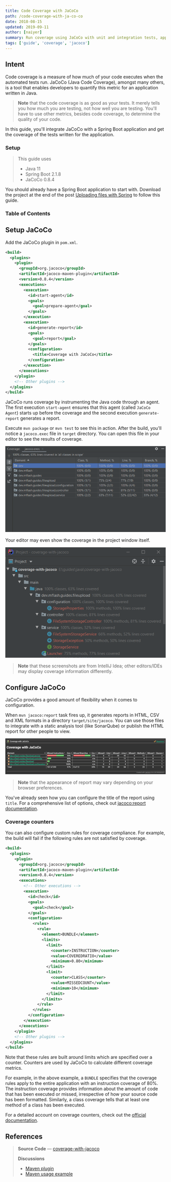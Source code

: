 ```yaml
---
title: Code Coverage with JaCoCo
path: /code-coverage-with-ja-co-co
date: 2018-08-15
updated: 2019-09-11
author: [naiyer]
summary: Run coverage using JaCoCo with unit and integration tests, apply custom coverage rules and generate reports
tags: ['guide', 'coverage', 'jacoco']
---
```


## Intent

Code coverage is a measure of how much of your code executes when the automated tests run. JaCoCo (Java Code Coverage), amongst many others, is a tool that enables developers to quantify this metric for an application written in Java.

> **Note** that the code coverage is as good as your tests. It merely tells you how much you are testing, not how well you are testing. You'll have to use other metrics, besides code coverage, to determine the quality of your code.

In this guide, you'll integrate JaCoCo with a Spring Boot application and get the coverage of the tests written for the application. 

### Setup

> This guide uses
> - Java 11
> - Spring Boot 2.1.8
> - JaCoCo 0.8.4

You should already have a Spring Boot application to start with. Download the project at the end of the post [Uploading files with Spring](/blog/2018/12/09/uploading-files-with-spring/) to follow this guide.

### Table of Contents

## Setup JaCoCo

Add the JaCoCo plugin in `pom.xml`.

```xml
<build>
  <plugins>
    <plugin>
      <groupId>org.jacoco</groupId>
      <artifactId>jacoco-maven-plugin</artifactId>
      <version>0.8.4</version>
      <executions>
        <execution>
          <id>start-agent</id>
          <goals>
            <goal>prepare-agent</goal>
          </goals>
        </execution>
        <execution>
          <id>generate-report</id>
          <goals>
            <goal>report</goal>
          </goals>
          <configuration>
            <title>Coverage with JaCoCo</title>
          </configuration>
        </execution>
      </executions>
    </plugin>
    <!-- Other plugins -->
  </plugins>
</build>
```

JaCoCo runs coverage by instrumenting the Java code through an agent. The first execution `start-agent`  ensures that this agent (called `JaCoCo Agent`) starts up before the coverage and the second execution `generate-report` generates a report. 

Execute `mvn package` or `mvn test` to see this in action. After the build, you'll notice a `jacoco.exec` file in `target` directory. You can open this file in your editor to see the results of coverage. 

![IntelliJ Idea Coverage window](./images/2018-08-15-code-coverage-with-ja-co-co-01.png)

Your editor may even show the coverage in the project window itself.

![IntelliJ Idea Project window](./images/2018-08-15-code-coverage-with-ja-co-co-02.png)

> **Note** that these screenshots are from IntelliJ Idea; other editors/IDEs may display coverage information differently. 

## Configure JaCoCo

JaCoCo provides a good amount of flexibility when it comes to configuration.

When `mvn jacoco:report` task fires up, it generates reports in HTML, CSV and XML formats in a directory `target/site/jacoco`. You can use those files to integrate with a static analysis tool (like SonarQube) or publish the HTML report for other people to view. 

![JaCoCo coverage report](./images/2018-08-15-code-coverage-with-ja-co-co-03.png)

> **Note** that the appearance of report may vary depending on your browser preferences.

You've already seen how you can configure the title of the report using `title`. For a comprehensive list of options, check out [jacoco:report documentation](https://www.eclemma.org/jacoco/trunk/doc/report-mojo.html).

### Coverage counters

You can also configure custom rules for coverage compliance. For example, the build will fail if the following rules are not satisfied by coverage.

```xml
<build>
  <plugins>
    <plugin>
      <groupId>org.jacoco</groupId>
      <artifactId>jacoco-maven-plugin</artifactId>
      <version>0.8.4</version>
      <executions>
        <!-- Other executions -->
        <execution>
          <id>check</id>
          <goals>
            <goal>check</goal>
          </goals>
          <configuration>
            <rules>
              <rule>
                <element>BUNDLE</element>
                <limits>
                  <limit>
                    <counter>INSTRUCTION</counter>
                    <value>COVEREDRATIO</value>
                    <minimum>0.80</minimum>
                  </limit>
                  <limit>
                    <counter>CLASS</counter>
                    <value>MISSEDCOUNT</value>
                    <minimum>10</minimum>
                  </limit>
                </limits>
              </rule>
            </rules>
          </configuration>
        </execution>
      </executions>
    </plugin>
    <!-- Other plugins -->
  </plugins>
</build>
```

Note that these rules are built around limits which are specified over a counter. Counters are used by JaCoCo to calculate different coverage metrics. 

For example, in the above example, a `BUNDLE` specifies that the coverage rules apply to the entire application with an instruction coverage of 80%. The instruction coverage provides information about the amount of code that has been executed or missed, irrespective of how your source code has been formatted. Similarly, a class coverage tells that at least one method of a class has been executed.

For a detailed account on coverage counters, check out the [official documentation](https://www.eclemma.org/jacoco/trunk/doc/counters.html).

## References

> **Source Code** &mdash; [coverage-with-jacoco](https://github.com/Microflash/guides/tree/master/java/coverage/coverage-with-jacoco)
>
> **Discussions**
> - [Maven plugin](https://www.eclemma.org/jacoco/trunk/doc/maven.html)
> - [Maven usage example](https://www.eclemma.org/jacoco/trunk/doc/examples/build/pom.xml)